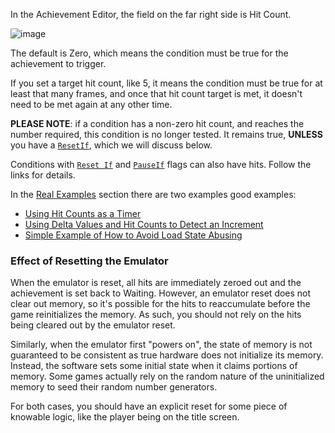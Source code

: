 In the Achievement Editor, the field on the far right side is Hit Count.

![image](https://user-images.githubusercontent.com/32706333/48969526-38774c80-efbd-11e8-98ec-9d6c16dba022.png)


The default is Zero, which means the condition must be true for the achievement to trigger.

If you set a target hit count, like 5, it means the condition must be true for at least that many frames, and once that hit count target is met, it doesn't need to be met again at any other time.

**PLEASE NOTE**: if a condition has a non-zero hit count, and reaches the number required, this condition is no longer tested. It  remains true, **UNLESS** you have a [`ResetIf`](ResetIf-Flag), which we will discuss below.

Conditions with [`Reset If`](ResetIf-Flag) and [`PauseIf`](PauseIf-Flag) flags can also have hits. Follow the links for details.

In the [Real Examples](Real-Examples) section there are two examples good examples:

- [Using Hit Counts as a Timer](Using-Hit-Counts-as-a-Timer)
- [Using Delta Values and Hit Counts to Detect an Increment](Using-Delta-Values-and-Hit-Counts-to-Detect-an-Increment)
- [Simple Example of How to Avoid Load State Abusing](Simple-Example-of-How-to-Avoid-Load-State-Abusing)

### Effect of Resetting the Emulator

When the emulator is reset, all hits are immediately zeroed out and the achievement is set back to Waiting. However, an emulator reset does not clear out memory, so it's possible for the hits to reaccumulate before the game reinitializes the memory. As such, you should not rely on the hits being cleared out by the emulator reset.

Similarly, when the emulator first "powers on", the state of memory is not guaranteed to be consistent as true hardware does not initialize its memory. Instead, the software sets some initial state when it claims portions of memory. Some games actually rely on the random nature of the uninitialized memory to seed their random number generators.

For both cases, you should have an explicit reset for some piece of knowable logic, like the player being on the title screen.